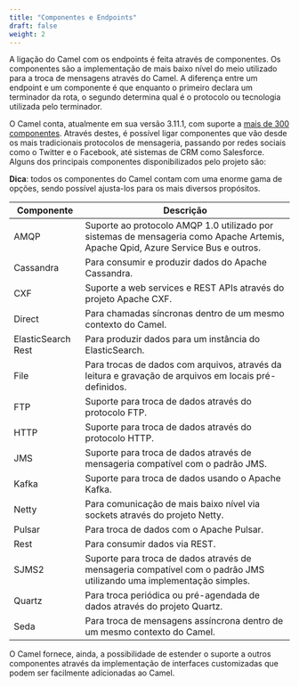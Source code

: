 ```yaml
---
title: "Componentes e Endpoints"
draft: false
weight: 2
---
```


A ligação do Camel com os endpoints é feita através de componentes. Os componentes são a  implementação de mais baixo nível do meio utilizado para a troca de mensagens através do Camel. A diferença entre um endpoint e um componente é que enquanto o primeiro declara um terminador da rota, o segundo determina qual é o protocolo ou tecnologia utilizada pelo terminador.

O Camel conta, atualmente em sua versão 3.11.1, com suporte a [mais de 300 componentes](https://camel.apache.org/components/latest/). Através destes, é possível ligar componentes que vão desde os mais tradicionais protocolos de mensageria, passando por redes sociais como o Twitter e o Facebook, até sistemas de CRM como Salesforce. Alguns dos principais componentes disponibilizados pelo projeto são:

**Dica**: todos os componentes do Camel contam com uma enorme gama de opções, sendo possível ajusta-los para os mais diversos propósitos.

| Componente | Descrição |
|------------|-----------|
| AMQP | Suporte ao protocolo AMQP 1.0 utilizado por sistemas de mensageria como Apache Artemis, Apache Qpid, Azure Service Bus e outros. |
| Cassandra | Para consumir e produzir dados do Apache Cassandra. |
| CXF | Suporte a web services e REST APIs através do projeto Apache CXF. |
| Direct | Para chamadas síncronas dentro de um mesmo contexto do Camel. |
| ElasticSearch Rest | Para produzir dados para um instância do ElasticSearch. |
| File | Para trocas de dados com arquivos, através da leitura e gravação de arquivos em locais pré-definidos. |
| FTP | Suporte para troca de dados através do protocolo FTP. |
| HTTP | Suporte para troca de dados através do protocolo HTTP. |
| JMS | Suporte para troca de dados através de mensageria compatível com o padrão JMS. |
| Kafka | Suporte para troca de dados usando o Apache Kafka. |
| Netty | Para comunicação de mais baixo nível via sockets através do projeto Netty. |
| Pulsar | Para troca de dados com o Apache Pulsar. |
| Rest | Para consumir dados via REST. |
| SJMS2 | Suporte para troca de dados através de mensageria compatível com o padrão JMS utilizando uma implementação simples. |
| Quartz | Para troca periódica ou pré-agendada de dados através do projeto Quartz. |
| Seda | Para troca de mensagens assíncrona dentro de um mesmo contexto do Camel. |


O Camel fornece, ainda, a possibilidade de estender o suporte a outros componentes através da implementação de interfaces customizadas que podem ser facilmente adicionadas ao Camel.
